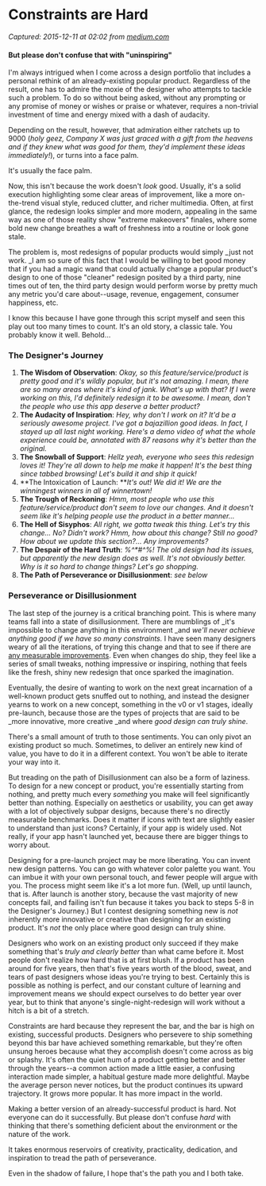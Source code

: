 # Constraints are Hard

_Captured: 2015-12-11 at 02:02 from [medium.com](https://medium.com/the-year-of-the-looking-glass/constraints-are-hard-23a05df9bdce#.n1c6agyb1)_

#### But please don't confuse that with "uninspiring"

I'm always intrigued when I come across a design portfolio that includes a personal rethink of an already-existing popular product. Regardless of the result, one has to admire the moxie of the designer who attempts to tackle such a problem. To do so without being asked, without any prompting or any promise of money or wishes or praise or whatever, requires a non-trivial investment of time and energy mixed with a dash of audacity.

Depending on the result, however, that admiration either ratchets up to 9000 (_holy geez, Company X was just graced with a gift from the heavens and if they knew what was good for them, they'd implement these ideas immediately!_), or turns into a face palm.

It's usually the face palm.

Now, this isn't because the work doesn't _look_ good. Usually, it's a solid execution highlighting some clear areas of improvement, like a more on-the-trend visual style, reduced clutter, and richer multimedia. Often, at first glance, the redesign looks simpler and more modern, appealing in the same way as one of those reality show "extreme makeovers" finales, where some bold new change breathes a waft of freshness into a routine or look gone stale.

The problem is, most redesigns of popular products would simply _just not work. _I am so sure of this fact that I would be willing to bet good money that if you had a magic wand that could actually change a popular product's design to one of those "cleaner" redesign posited by a third party, nine times out of ten, the third party design would perform worse by pretty much any metric you'd care about--usage, revenue, engagement, consumer happiness, etc.

I know this because I have gone through this script myself and seen this play out too many times to count. It's an old story, a classic tale. You probably know it well. Behold…

### The Designer's Journey

  1. **The Wisdom of Observation**: _Okay, so this feature/service/product is pretty good and it's wildly popular, but it's not amazing. I mean, there are so many areas where it's kind of jank. What's up with that? If I were working on this, I'd definitely redesign it to be awesome. I mean, don't the people who use this app deserve a better product?_
  2. **The Audacity of Inspiration**: _Hey, why don't _I_ work on it? It'd be a seriously awesome project. I've got a bajazillion good ideas. In fact, I stayed up all last night working. Here's a demo video of what the whole experience could be, annotated with 87 reasons why it's better than the original._
  3. **The Snowball of Support**: _Hellz yeah, everyone who sees this redesign loves it! They're all down to help me make it happen! It's the best thing since tabbed browsing! Let's build it and ship it quick!_
  4. **The Intoxication of Launch: **_It's out! We did it! We are the winningest winners in all of winnertown!_
  5. **The Trough of Reckoning**: _Hmm, most people who use this feature/service/product don't seem to love our changes. And it doesn't seem like it's helping people use the product in a better manner…_
  6. **The Hell of Sisyphos**: _All right, we gotta tweak this thing. Let's try this change… No? Didn't work? Hmm, how about this change? Still no good? How about we update this section?… Any improvements?_
  7. **The Despair of the Hard Truth**: _%^*#^%! The old design had its issues, but apparently the new design does as well. It's not obviously better. Why is it so hard to change things? Let's go shopping._
  8. **The Path of Perseverance or Disillusionment**: _see below_

### Perseverance or Disillusionment

The last step of the journey is a critical branching point. This is where many teams fall into a state of disillusionment. There are mumblings of _it's impossible to change anything in this environment _and _we'll never achieve anything good if we have so many constraints._ I have seen many designers weary of all the iterations, of trying this change and that to see if there are [any measurable improvements](https://medium.com/the-year-of-the-looking-glass/the-agony-and-ecstasy-of-building-with-data-56215764d67c). Even when changes do ship, they feel like a series of small tweaks, nothing impressive or inspiring, nothing that feels like the fresh, shiny new redesign that once sparked the imagination.

Eventually, the desire of wanting to work on the next great incarnation of a well-known product gets snuffed out to nothing, and instead the designer yearns to work on a new concept, something in the v0 or v1 stages, ideally pre-launch, because those are the types of projects that are said to be _more innovative, more creative _and where _good design can truly shine_.

There's a small amount of truth to those sentiments. You can only pivot an existing product so much. Sometimes, to deliver an entirely new kind of value, you have to do it in a different context. You won't be able to iterate your way into it.

But treading on the path of Disillusionment can also be a form of laziness. To design for a new concept or product, you're essentially starting from nothing, and pretty much every _something_ you make will feel significantly better than nothing. Especially on aesthetics or usability, you can get away with a lot of objectively subpar designs, because there's no directly measurable benchmarks. Does it matter if icons with text are slightly easier to understand than just icons? Certainly, if your app is widely used. Not really, if your app hasn't launched yet, because there are bigger things to worry about.

Designing for a pre-launch project may be more liberating. You can invent new design patterns. You can go with whatever color palette you want. You can imbue it with your own personal touch, and fewer people will argue with you. The process might seem like it's a lot more fun. (Well, up until launch, that is. After launch is another story, because the vast majority of new concepts fail, and failing isn't fun because it takes you back to steps 5-8 in the Designer's Journey.) But I contest designing something new is _not_ inherently more innovative or creative than designing for an existing product. It's _not_ the only place where good design can truly shine.

Designers who work on an existing product only succeed if they make something that's _truly and clearly better_ than what came before it. Most people don't realize how hard that is at first blush. If a product has been around for five years, then that's five years worth of the blood, sweat, and tears of past designers whose ideas you're trying to best. Certainly this is possible as nothing is perfect, and our constant culture of learning and improvement means we should expect ourselves to do better year over year, but to think that anyone's single-night-redesign will work without a hitch is a bit of a stretch.

Constraints are hard because they represent the bar, and the bar is high on existing, successful products. Designers who persevere to ship something beyond this bar have achieved something remarkable, but they're often unsung heroes because what they accomplish doesn't come across as big or splashy. It's often the quiet hum of a product getting better and better through the years--a common action made a little easier, a confusing interaction made simpler, a habitual gesture made more delightful. Maybe the average person never notices, but the product continues its upward trajectory. It grows more popular. It has more impact in the world.

Making a better version of an already-successful product is hard. Not everyone can do it successfully. But please don't confuse _hard_ with thinking that there's something deficient about the environment or the nature of the work.

It takes enormous reservoirs of creativity, practicality, dedication, and inspiration to tread the path of perseverance.

Even in the shadow of failure, I hope that's the path you and I both take.

